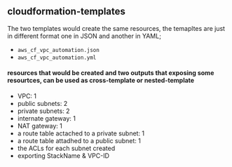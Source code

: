 ## cloudformation-templates

The two templates would create the same resources, the temapltes are just in different format one in JSON and another in YAML; 

- `aws_cf_vpc_automation.json` 
- `aws_cf_vpc_automation.yml`


#### resources that would be created and two outputs that exposing some resourtces, can be used as cross-template or nested-template

- VPC: 1
- public subnets: 2
- private subnets: 2
- internate gateway: 1
- NAT gateway: 1
- a route table actached to a private subnet: 1
- a route table attadhed to a public subnet: 1
- the ACLs for each subnet created
- exporting StackName & VPC-ID
